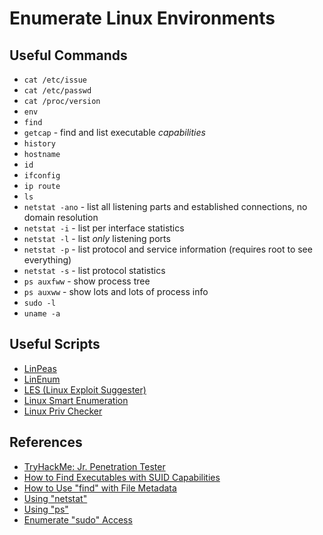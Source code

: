 # Enumerate Linux Environments

## Useful Commands

* `cat /etc/issue`
* `cat /etc/passwd`
* `cat /proc/version`
* `env`
* `find`
* `getcap` - find and list executable *capabilities*
* `history`
* `hostname`
* `id`
* `ifconfig`
* `ip route`
* `ls`
* `netstat -ano` - list all listening parts and established connections, no domain resolution
* `netstat -i` - list per interface statistics
* `netstat -l` - list *only* listening ports
* `netstat -p` - list protocol and service information (requires root to see everything)
* `netstat -s` - list protocol statistics
* `ps auxfww` - show process tree
* `ps auxww` - show lots and lots of process info
* `sudo -l`
* `uname -a`

## Useful Scripts

* [LinPeas](https://github.com/carlospolop/privilege-escalation-awesome-scripts-suite/tree/master/linPEAS)
* [LinEnum](https://github.com/rebootuser/LinEnum)
* [LES (Linux Exploit Suggester)](https://github.com/mzet-/linux-exploit-suggester)
* [Linux Smart Enumeration](https://github.com/diego-treitos/linux-smart-enumeration)
* [Linux Priv Checker](https://github.com/linted/linuxprivchecker)

## References

* [TryHackMe: Jr. Penetration Tester](https://tryhackme.com/path/outline/jrpenetrationtester)
* [How to Find Executables with SUID Capabilities](./How%20to%20Find%20Executables%20with%20SUID%20Capabilities.md)
* [How to Use "find" with File Metadata](./How%20to%20Use%20%22find%22%20With%20File%20Metadata.md)
* [Using "netstat"](./Using%20%22netstat%22.md)
* [Using "ps"](./Using%20%22ps%22.md)
* [Enumerate "sudo" Access](./Enumerate%20%22sudo%22%20Access.md)
